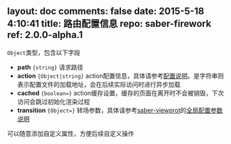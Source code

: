 layout: doc
comments: false
date: 2015-5-18 4:10:41
title: 路由配置信息
repo: saber-firework
ref: 2.0.0-alpha.1
---

`Object`类型，包含以下字段

* **path** `{string}` 请求路径
* **action** `{Object|string}` action配置信息，具体请参考[配置说明](https://github.com/ecomfe/saber-mm/blob/master/doc/presenter.md#configure)。是字符串则表示配置文件的加载地址，会在后续实际访问时进行异步加载
* **cached** `{boolean=}` action缓存设置，缓存的页面在离开时不会被销毁，下次访问会跳过初始化渲染过程
* **transition** `{Object=}` 转场参数，具体请参考[saber-viewprot](https://github.com/ecomfe/saber-viewport)的[全局配置参数说明](https://github.com/ecomfe/saber-viewport#initele-options)

可以随意添加自定义属性，方便后续自定义操作